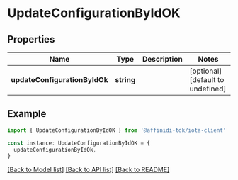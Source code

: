 # UpdateConfigurationByIdOK

## Properties

| Name                          | Type       | Description | Notes                             |
| ----------------------------- | ---------- | ----------- | --------------------------------- |
| **updateConfigurationByIdOk** | **string** |             | [optional] [default to undefined] |

## Example

```typescript
import { UpdateConfigurationByIdOK } from '@affinidi-tdk/iota-client'

const instance: UpdateConfigurationByIdOK = {
  updateConfigurationByIdOk,
}
```

[[Back to Model list]](../README.md#documentation-for-models) [[Back to API list]](../README.md#documentation-for-api-endpoints) [[Back to README]](../README.md)
